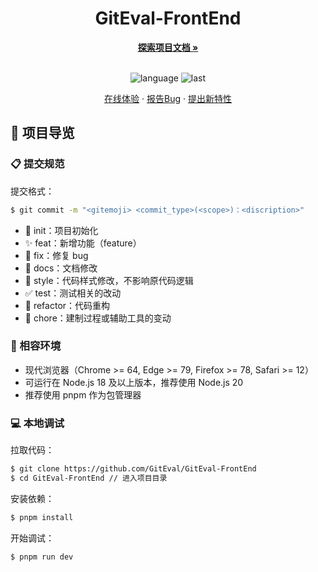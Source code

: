 <div align="center">
  <h1 align="center">GitEval-FrontEnd</h1>
  <a href="https://github.com/GitEval/GitEval-FrontEnd"><strong>探索项目文档 »</strong></a>
  <br />
  <br />

![language](https://img.shields.io/github/languages/top/GitEval/GitEval-FrontEnd)
![last](https://img.shields.io/github/last-commit/GitEval/GitEval-FrontEnd)

<a href="" target="_blank">在线体验</a>
·
<a href="https://github.com/GitEval/GitEval-FrontEnd/issues">报告Bug</a>
·
<a href="https://github.com/GitEval/GitEval-FrontEnd/issues">提出新特性</a>

</div>

## 🔖 项目导览

### 📋 提交规范

提交格式：

```bash
$ git commit -m "<gitemoji> <commit_type>(<scope>)：<discription>"
```

- 🎉 init：项目初始化
- ✨ feat：新增功能（feature）
- 🐞 fix：修复 bug
- 📃 docs：文档修改
- 🌈 style：代码样式修改，不影响原代码逻辑
- ✅ test：测试相关的改动
- 🔨 refactor：代码重构
- 🔧 chore：建制过程或辅助工具的变动

### 🎯 相容环境

- 现代浏览器（Chrome >= 64, Edge >= 79, Firefox >= 78, Safari >= 12）
- 可运行在 Node.js 18 及以上版本，推荐使用 Node.js 20
- 推荐使用 pnpm 作为包管理器

### 💻 本地调试

拉取代码：

```bash
$ git clone https://github.com/GitEval/GitEval-FrontEnd
$ cd GitEval-FrontEnd // 进入项目目录
```

安装依赖：

```bash
$ pnpm install
```

开始调试：

```bash
$ pnpm run dev
```
